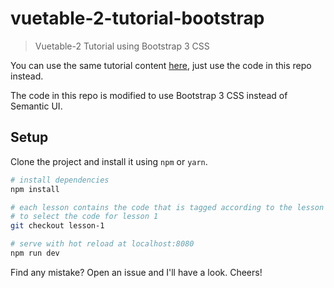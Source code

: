 # vuetable-2-tutorial-bootstrap

> Vuetable-2 Tutorial using Bootstrap 3 CSS

You can use the same tutorial content [here](https://github.com/ratiw/vuetable-2-tutorial/doc/README.md), just use the code in this repo instead.

The code in this repo is modified to use Bootstrap 3 CSS instead of Semantic UI.

## Setup

Clone the project and install it using `npm` or `yarn`.

``` bash
# install dependencies
npm install

# each lesson contains the code that is tagged according to the lesson itself.
# to select the code for lesson 1
git checkout lesson-1

# serve with hot reload at localhost:8080
npm run dev

```

Find any mistake? Open an issue and I'll have a look. Cheers!
